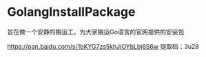 # GolangInstallPackage

旨在做一个安静的搬运工，为大家搬运Go语言的官网提供的安装包

https://pan.baidu.com/s/1bKYG7zs5khJiOYbLbj6S6w 提取码：3u28
